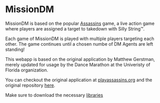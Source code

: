 MissionDM
===========

MissionDM is based on the popular [Assassins](http://en.wikipedia.org/wiki/Assassin_(game)) game, a live action game where players are assigned a target to takedown with Silly String™.

Each game of MissionDM is played with multiple players targeting each other. The game continues until a chosen numbe of DM Agents are left standing!

This webapp is based on the original application by Matthew Gerstman, merely updated for usage by the Dance Marathon at the Univeristy of Florida organization.

You can checkout the original application at [playassassins.org](http://playassassins.org) and the original repository [here](https://github.com/mattgerstman/DMAssassins).

Make sure to download the necessary [libraries](https://app.box.com/s/xa611uadha6a7r6jiprivqyucpdzdwop)
